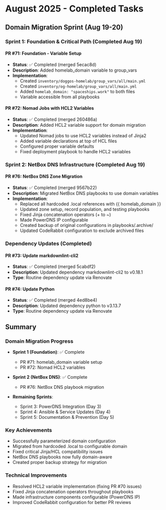 # August 2025 - Completed Tasks

## Domain Migration Sprint (Aug 19-20)

### Sprint 1: Foundation & Critical Path (Completed Aug 19)

#### PR #71: Foundation - Variable Setup

- **Status**: ✅ Completed (merged 5ecac8d)
- **Description**: Added homelab_domain variable to group_vars
- **Implementation**:
  - Created `inventory/doggos-homelab/group_vars/all/main.yml`
  - Created `inventory/og-homelab/group_vars/all/main.yml`
  - Added `homelab_domain: "spaceships.work"` to both files
  - Variable accessible from all playbooks

#### PR #72: Nomad Jobs with HCL2 Variables

- **Status**: ✅ Completed (merged 260486a)
- **Description**: Added HCL2 variable support for domain migration
- **Implementation**:
  - Updated Nomad jobs to use HCL2 variables instead of Jinja2
  - Added variable declarations at top of HCL files
  - Configured proper variable defaults
  - Fixed deployment playbook to handle HCL2 variables

### Sprint 2: NetBox DNS Infrastructure (Completed Aug 19)

#### PR #76: NetBox DNS Zone Migration

- **Status**: ✅ Completed (merged 9567b22)
- **Description**: Migrated NetBox DNS playbooks to use domain variables
- **Implementation**:
  - Replaced all hardcoded .local references with {{ homelab_domain }}
  - Updated zone setup, record population, and testing playbooks
  - Fixed Jinja concatenation operators (+ to ~)
  - Made PowerDNS IP configurable
  - Created backup of original configurations in playbooks/.archive/
  - Updated CodeRabbit configuration to exclude archived files

### Dependency Updates (Completed)

#### PR #73: Update markdownlint-cli2

- **Status**: ✅ Completed (merged 5cabdf2)
- **Description**: Updated dependency markdownlint-cli2 to v0.18.1
- **Type**: Routine dependency update via Renovate

#### PR #74: Update Python

- **Status**: ✅ Completed (merged 4ed8be4)
- **Description**: Updated dependency python to v3.13.7
- **Type**: Routine dependency update via Renovate

## Summary

### Domain Migration Progress

- **Sprint 1 (Foundation)**: ✅ Complete
  - PR #71: homelab_domain variable setup
  - PR #72: Nomad HCL2 variables

- **Sprint 2 (NetBox DNS)**: ✅ Complete
  - PR #76: NetBox DNS playbook migration

- **Remaining Sprints**:
  - Sprint 3: PowerDNS Integration (Day 3)
  - Sprint 4: Ansible & Service Updates (Day 4)
  - Sprint 5: Documentation & Prevention (Day 5)

### Key Achievements

- Successfully parameterized domain configuration
- Migrated from hardcoded .local to configurable domain
- Fixed critical Jinja/HCL compatibility issues
- NetBox DNS playbooks now fully domain-aware
- Created proper backup strategy for migration

### Technical Improvements

- Resolved HCL2 variable implementation (fixing PR #70 issues)
- Fixed Jinja concatenation operators throughout playbooks
- Made infrastructure components configurable (PowerDNS IP)
- Improved CodeRabbit configuration for better PR reviews
